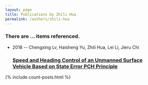 ```yaml
---
layout: page
title: Publications by Zhili Hua
permalink: /authors/zhili-hua
---
```


<h3 id="number-posts">There are ... items referenced.</h3>
<ul class="post-list">
<li><span class='post-meta'>2018 -- Chengxing Lv, Haisheng Yu, Zhili Hua, Lei Li, Jieru Chi</span><h3><a class='post-link' href="{{ site.baseurl }}/speed-and-heading-control-of-an-unmanned-surface-vehicle-based-on-state-error-pch-principle">Speed and Heading Control of an Unmanned Surface Vehicle Based on State Error PCH Principle</a></h3></li>

</ul>
{% include count-posts.html %}
